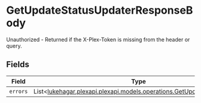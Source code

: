 # GetUpdateStatusUpdaterResponseBody

Unauthorized - Returned if the X-Plex-Token is missing from the header or query.


## Fields

| Field                                                                                                                       | Type                                                                                                                        | Required                                                                                                                    | Description                                                                                                                 |
| --------------------------------------------------------------------------------------------------------------------------- | --------------------------------------------------------------------------------------------------------------------------- | --------------------------------------------------------------------------------------------------------------------------- | --------------------------------------------------------------------------------------------------------------------------- |
| `errors`                                                                                                                    | List<[lukehagar.plexapi.plexapi.models.operations.GetUpdateStatusErrors](../../models/operations/GetUpdateStatusErrors.md)> | :heavy_minus_sign:                                                                                                          | N/A                                                                                                                         |